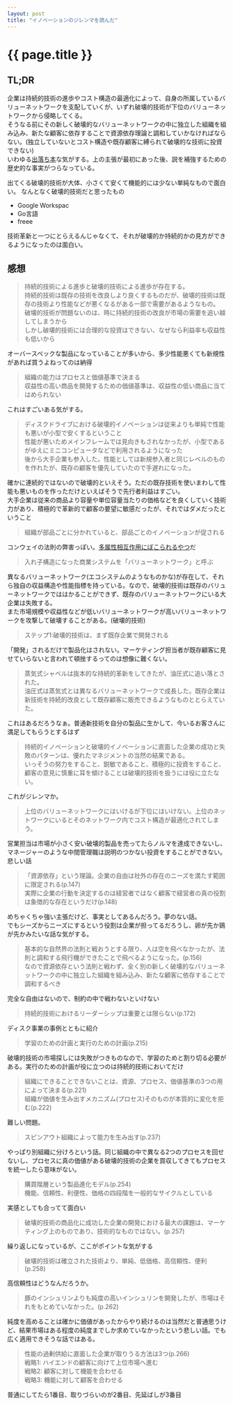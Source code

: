 ```yaml
---
layout: post
title: "イノベーションのジレンマを読んだ"
---
```


# {{ page.title }}

## TL;DR

企業は持続的技術の進歩やコスト構造の最適化によって、自身の所属しているバリューネットワークを支配していくが、いずれ破壊的技術が下位のバリューネットワークから侵略してくる。  
そうなる前にその新しく破壊的なバリューネットワークの中に独立した組織を組み込み、新たな顧客に依存することで資源依存理論と調和していかなければならない。(独立していないとコスト構造や既存顧客に縛られて破壊的な技術に投資できない)  
いわゆる[出落ち本](https://yurugengo.mtakagishi.com/words/%E5%87%BA%E8%90%BD%E3%81%A1%E6%9C%AC.html)な気がする。上の主張が最初にあった後、説を補強するための歴史的な事実がつらなっている。

出てくる破壊的技術が大体、小さくて安くて機能的には少ない単純なもので面白い。
なんとなく破壊的技術だと思ったもの
- Google Workspac
- Go言語
- freee

技術革新と一つにとらえるんじゃなくて、それが破壊的か持続的かの見方ができるようになったのは面白い。

## 感想

>持続的技術による進歩と破壊的技術による進歩が存在する。  
>持続的技術は既存の技術を改良しより良くするものだが、破壊的技術は既存の技術より性能などが悪くなるがある一部で需要があるようなもの。
>破壊的技術が問題ないのは、時に持続的技術の改良が市場の需要を追い越してしまうから  
>しかし破壊的技術には合理的な投資はできない、なぜなら利益率も収益性も低いから

オーバースペックな製品になっていることが多いから、多少性能悪くても新規性があれば買うよねってのは納得

>組織の能力はプロセスと価値基準で決まる  
>収益性の高い商品を開発するための価値基準は、収益性の低い商品に当てはめられない

これはすごいある気がする。

>ディスクドライブにおける破壊的イノベーションは従来よりも単純で性能も悪いが小型で安くするということ  
>性能が悪いためメインフレームでは見向きもされなかったが、小型であるがゆえにミニコンピュータなどで利用されるようになった  
>後から大手企業も参入した。性能としては新規参入者と同じレベルのものを作れたが、既存の顧客を優先していたので手遅れになった。

確かに連続的ではないので破壊的といえそう。ただの既存技術を使いまわして性能も悪いものを作っただけといえばそうで先行者利益はすごい。  
大手企業は従来の商品より容量や単位容量当たりの価格などを良くしていく技術力があり、積極的で革新的で顧客の要望に敏感だったが、それではダメだったということ

> 組織が部品ごとに分かれていると、部品ごとのイノベーションが促される

コンウェイの法則の弊害っぽい。[多属性相互作用にぼこられるやつ](https://speakerdeck.com/moriyuya/bullshit-product-rsgt2022?slide=335)だ

> 入れ子構造になった商業システムを「バリューネットワーク」と呼ぶ

異なるバリューネットワーク(エコシステムのようなものかな)が存在して、それら独自の収益構造や性能指標を持っている。なので、破壊的技術は既存のバリューネットワークでははかることができず、既存のバリューネットワークにいる大企業は失敗する。  
また市場規模や収益性などが低いバリューネットワークが高いバリューネットワークを攻撃して破壊することがある。(破壊的技術)

> ステップ1:破壊的技術は、まず既存企業で開発される

「開発」されるだけで製品化はされない。マーケティング担当者が既存顧客に見せていらないと言われて頓挫するってのは想像に難くない。

> 蒸気式シャベルは抜本的な持続的革新をしてきたが、油圧式に追い落とされた。  
> 油圧式は蒸気式とは異なるバリューネットワークで成長した。既存企業は新技術を持続的改良として既存顧客に販売できるようなものととらえていた。

これはあるだろうなぁ。普通新技術を自分の製品に生かして、今いるお客さんに満足してもらうとするはず

> 持続的イノベーションと破壊的イノベーションに直面した企業の成功と失敗のパターンは、優れたマネジメントの当然の結果である。  
> いっそうの努力をすること、鋭敏であること、積極的に投資をすること、顧客の意見に慎重に耳を傾けることは破壊的技術を扱うには役に立たない。

これがジレンマか。

> 上位のバリューネットワークにはいけるが下位にはいけない。上位のネットワークにいるとそのネットワーク内でコスト構造が最適化されてしまう。

営業担当は市場が小さく安い破壊的製品を売ってたらノルマを達成できないし、マネージャーのような中間管理職は説明のつかない投資をすることができない。悲しい話

> 「資源依存」という理論。企業の自由は社外の存在のニーズを満たす範囲に限定される(p.147)  
> 実際に企業の行動を決定するのは経営者ではなく顧客で経営者の真の役割は象徴的な存在というだけ(p.148)

めちゃくちゃ強い主張だけど、事実としてあるんだろう。夢のない話。   
でもシーズからニーズにするという役割は企業が担ってるだろうし、卵が先か鶏が先かみたいな話な気がする。

> 基本的な自然界の法則と戦おうとする限り、人は空を飛べなかったが、法則と調和する飛行機ができたことで飛べるようになった。(p.156)  
> なので資源依存という法則と戦わず、全く別の新しく破壊的なバリューネットワークの中に独立した組織を組み込み、新たな顧客に依存することで調和するべき

完全な自由はないので、制約の中で戦わないといけない

> 持続的技術におけるリーダーシップは重要とは限らない(p.172)

ディスク事業の事例とともに紹介

> 学習のための計画と実行のための計画(p.215)

破壊的技術の市場探しには失敗がつきものなので、学習のためと割り切る必要がある。実行のための計画が役に立つのは持続的技術においてだけ

> 組織にできることできないことは、資源、プロセス、価値基準の3つの用によって決まる(p.221)  
> 組織が価値を生み出すメカニズム(プロセス)そのものが本質的に変化を拒む(p.222)

難しい問題。

> スピンアウト組織によって能力を生み出す(p.237)

やっぱり別組織に分けろという話。同じ組織の中で異なる2つのプロセスを回せないし、プロセスに真の価値がある破壊的技術の企業を買収してきてもプロセスを統一したら意味がない。

> 購買階層という製品進化モデル(p.254)  
> 機能、信頼性、利便性、価格の四段階を一般的なサイクルとしている

実感としても合ってて面白い

> 破壊的技術の商品化に成功した企業の開発における最大の課題は、マーケティング上のものであり、技術的なものではない。(p.257)

繰り返しになっているが、ここがポイントな気がする

> 破壊的技術は確立された技術より、単純、低価格、高信頼性、便利(p.258)

高信頼性はどうなんだろうか。

> 豚のインシュリンよりも純度の高いインシュリンを開発したが、市場はそれをもとめていなかった。(p.262)

純度を高めることは確かに価値があったからやり続けるのは当然だと普通思うけど、結果市場はある程度の純度までしか求めていなかったという悲しい話。でも広く適用できそうな話ではある。

> 性能の過剰供給に直面した企業が取りうる方法は3つ(p.266)  
> 戦略1: ハイエンドの顧客に向けて上位市場へ進む  
> 戦略2: 顧客に対して機能を合わせる  
> 戦略3: 機能に対して顧客を合わせる

普通にしてたら1番目、取りづらいのが2番目、先延ばしが3番目
